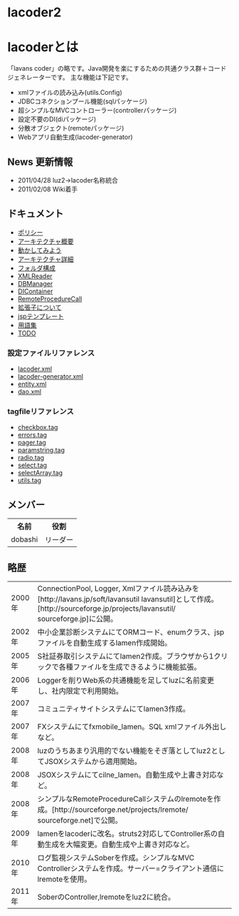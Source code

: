 lacoder2
========
# lacoderとは <br>
「lavans coder」の略です。Java開発を楽にするための共通クラス群＋コードジェネレーターです。
主な機能は下記です。
 * xmlファイルの読み込み(utils.Config)
 * JDBCコネクションプール機能(sqlパッケージ)
 * 超シンプルなMVCコントローラー(controllerパッケージ)
 * 設定不要のDI(diパッケージ)
 * 分散オブジェクト(remoteパッケージ)
 * Webアプリ自動生成(lacoder-generator)

## News 更新情報
 * 2011/04/28 luz2->lacoder名称統合
 * 2011/02/08 Wiki着手

## ドキュメント 
 * [ポリシー](https://github.com/lavans/lacoder2/wiki/ポリシー)
 * [アーキテクチャ概要](https://github.com/lavans/lacoder2/wiki/アーキテクチャ概要)
 * [動かしてみよう](https://github.com/lavans/lacoder2/wiki/動かしてみよう)
 * [アーキテクチャ詳細](https://github.com/lavans/lacoder2/wiki/アーキテクチャ詳細)
 * [フォルダ構成](https://github.com/lavans/lacoder2/wiki/フォルダ構成)
 * [XMLReader](https://github.com/lavans/lacoder2/wiki/XMLReader)
 * [DBManager](https://github.com/lavans/lacoder2/wiki/DBManager)
 * [DIContainer](https://github.com/lavans/lacoder2/wiki/DIContainer)
 * [RemoteProcedureCall](https://github.com/lavans/lacoder2/wiki/RemoteProcedureCall)
 * [拡張子について](https://github.com/lavans/lacoder2/wiki/拡張子について)
 * [jspテンプレート](https://github.com/lavans/lacoder2/wiki/jspテンプレート)
 * [用語集](https://github.com/lavans/lacoder2/wiki/用語集)
 * [TODO](https://github.com/lavans/lacoder2/wiki/TODO)

### 設定ファイルリファレンス 
 * [lacoder.xml](https://github.com/lavans/lacoder2/wiki/lacoder.xml)
 * [lacoder-generator.xml](https://github.com/lavans/lacoder2/wiki/lacoder-generator.xml)
 * [entity.xml](https://github.com/lavans/lacoder2/wiki/entity.xml)
 * [dao.xml](https://github.com/lavans/lacoder2/wiki/dao.xml)

### tagfileリファレンス 
 * [checkbox.tag](https://github.com/lavans/lacoder2/wiki/checkbox.tag)
 * [errors.tag](https://github.com/lavans/lacoder2/wiki/errors.tag)
 * [pager.tag](https://github.com/lavans/lacoder2/wiki/pager.tag)
 * [paramstring.tag](https://github.com/lavans/lacoder2/wiki/paramstring.tag)
 * [radio.tag](https://github.com/lavans/lacoder2/wiki/radio.tag)
 * [select.tag](https://github.com/lavans/lacoder2/wiki/select.tag)
 * [selectArray.tag](https://github.com/lavans/lacoder2/wiki/selectArray.tag)
 * [utils.tag](https://github.com/lavans/lacoder2/wiki/utils.tag)

## メンバー 
<table>
<tr>
<th>名前</th>
<th>役割</th>
</tr>
<tr>
<td>dobashi</td>
<td>リーダー</td>
</tr>
</table>


## 略歴 
<table>
<tr>
<td>2000年</td>
<td>ConnectionPool, Logger, Xmlファイル読み込みを[http://lavans.jp/soft/lavansutil lavansutil]として作成。[http://sourceforge.jp/projects/lavansutil/ sourceforge.jp]に公開。</td>
</tr>
<tr>
<td>2002年</td>
<td>中小企業診断システムにてORMコード、enumクラス、jspファイルを自動生成するlamen作成開始。</td>
</tr>
<tr>
<td>2005年</td>
<td>S社証券取引システムにてlamen2作成。ブラウザから1クリックで各種ファイルを生成できるように機能拡張。</td>
</tr>
<tr>
<td>2006年</td>
<td>Loggerを削りWeb系の共通機能を足してluzに名前変更し、社内限定で利用開始。</td>
</tr>
<tr>
<td>2007年</td>
<td>コミュニティサイトシステムにてlamen3作成。</td>
</tr>
<tr>
<td>2007年</td>
<td>FXシステムにてfxmobile_lamen。SQL xmlファイル外出しなど。</td>
</tr>
<tr>
<td>2008年</td>
<td>luzのうちあまり汎用的でない機能をそぎ落としてluz2としてJSOXシステムから適用開始。</td>
</tr>
<tr>
<td>2008年</td>
<td>JSOXシステムにてcilne_lamen。自動生成や上書き対応など。</td>
</tr>
<tr>
<td>2008年</td>
<td>シンプルなRemoteProcedureCallシステムのlremoteを作成。[http://sourceforge.net/projects/lremote/ sourceforge.net]で公開。</td>
</tr>
<tr>
<td>2009年</td>
<td>lamenをlacoderに改名。struts2対応してController系の自動生成を大幅変更。自動生成や上書き対応など。</td>
</tr>
<tr>
<td>2010年</td>
<td>ログ監視システムSoberを作成。シンプルなMVC Controllerシステムを作成。サーバー=クライアント通信にlremoteを使用。</td>
</tr>
<tr>
<td>2011年</td>
<td>SoberのController,lremoteをluz2に統合。</td>
</tr>
</table>


